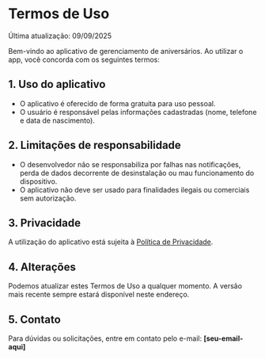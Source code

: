 # Termos de Uso

Última atualização: 09/09/2025

Bem-vindo ao aplicativo de gerenciamento de aniversários. Ao utilizar o app, você concorda com os seguintes termos:

## 1. Uso do aplicativo
- O aplicativo é oferecido de forma gratuita para uso pessoal.
- O usuário é responsável pelas informações cadastradas (nome, telefone e data de nascimento).

## 2. Limitações de responsabilidade
- O desenvolvedor não se responsabiliza por falhas nas notificações, perda de dados decorrente de desinstalação ou mau funcionamento do dispositivo.
- O aplicativo não deve ser usado para finalidades ilegais ou comerciais sem autorização.

## 3. Privacidade
A utilização do aplicativo está sujeita à [Política de Privacidade](privacy-policy.md).

## 4. Alterações
Podemos atualizar estes Termos de Uso a qualquer momento. A versão mais recente sempre estará disponível neste endereço.

## 5. Contato
Para dúvidas ou solicitações, entre em contato pelo e-mail: **[seu-email-aqui]**
